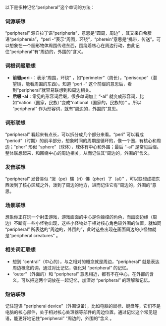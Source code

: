 以下是多种记忆“peripheral”这个单词的方法：

### 词源联想
“peripheral” 源自拉丁语“peripheria”，意思是“圆周，周边” ，其又来自希腊语“periphereia”，“peri -”表示“周围，环绕”，“pherein”意思是“携带，传送”。可以想象在一个圆形物体周围传递东西，围绕着核心在周边行动，由此记住“peripheral”有“周边的，外围的”含义。

### 词根词缀联想
 - **前缀peri -**：表示“周围，环绕” ，如“perimeter”（周长），“periscope”（潜望镜，能看周围的东西）。知道 “peri -” 这个前缀的意思后，看到“peripheral”就容易联想到和周边相关。
 - **后缀 -al**：常见的形容词后缀，很多单词加上 “-al” 就变成形容词，比如“nation（国家，民族）”变成“national（国家的，民族的）” 。所以 “peripheral” 作为形容词，就有“周边的，外围的”意思。

### 词形联想
“peripheral” 看起来有点长，可以拆分成几个部分来看。“peri” 可以看成 “period”（时期）的前半部分，想象时间的周期是循环的，像一个圈，有核心和周边；“pher” 形似 “sphere”（球体），球体有中心和外围；最后 “-al” 是常见后缀。整体联想起来，和围绕中心的周边相关，从而记住其“周边的，外围的”含义。

### 发音联想
“peripheral” 发音类似 “泼（pe）瑞（ri）佛（pher）了（al）” ，可以联想成把东西泼到了核心区域之外，泼到了周边的地方，进而记住它有“周边的，外围的”意思。

### 场景联想
想象你正在玩一个射击游戏，游戏画面的中心是你操控的角色，而画面边缘（周边）不断有一些小怪物出现，这些小怪物处于相对核心角色较外围的位置，就如同 “peripheral” 所表达的“周边的，外围的”，此时这些出现在画面周边的小怪物就是“peripheral creatures” 。

### 相关词汇联想
 - 想到 “central”（中心的），与之相对的概念就是周边，“peripheral” 就是表达周边概念的词，通过对比记忆，强化对 “peripheral” 的记忆。
 - “outer”（外面的）和 “peripheral” 意思相近，都有不在中心，在外部的含义。可以把这两个词放在一起记忆，加深对 “peripheral” 的理解和记忆。

### 短语联想
记住短语 “peripheral device”（外围设备），比如电脑的鼠标、键盘等，它们不是电脑的核心部件，处于相对核心处理器等部件的周边位置。通过记忆这个常见短语，能更好地记住“peripheral” “周边的，外围的”含义 。 